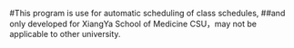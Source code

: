 #This program is use for automatic scheduling of class schedules,
##and only developed for XiangYa School of Medicine CSU，may not be applicable to other university.
